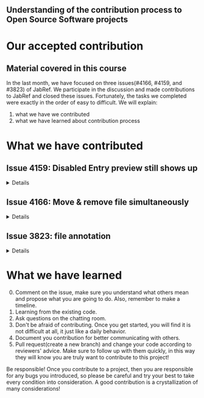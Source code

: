 ## Understanding of the contribution process to Open Source Software projects

# Our accepted contribution

## Material covered in this course

In the last month, we have focused on three issues(#4166, #4159, and #3823) of JabRef. We participate in the discussion and made contributions to JabRef and closed these issues. Fortunately, the tasks we completed were exactly in the order of easy to difficult. We will explain:

1. what we have we contributed
2. what we have learned about contribution process

# What we have contributed

## Issue 4159: Disabled Entry preview still shows up

<details>

When the "View -> Toggle entry preview" is selected, the entry preview in the bottom shows properly. If We deselect the "View -> Toggle entry preview", the entry preview in the bottom will disappear. However, when We select another entry, the bug comes out. The entry preview shows when "View -> Toggle entry preview" is not selected.

![](https://raw.githubusercontent.com/upupming/paste/master/img/20180710115259.png)
<img src="https://raw.githubusercontent.com/upupming/paste/master/img/20180710115712.png"/>
<img src="https://raw.githubusercontent.com/upupming/paste/master/img/Selection_006.png"/>

This issue is opened by @mcspritz and found on JabRef 4.3.1, Linux 4.14.48-2-manjaro amd64, Java 1.8.0_172. In the beginning, we test it on JabRef 4.3.1 and reproduced it. We also found another problem that on Windows once the option is deselected, the preview will not show anymore no matter the option is selected or not in the further. Finally, we knew it's actually minimized at the bottom and the window is still there! 

After reading the contribution guide, we begin to test the latest build at http://builds.jabref.org/master/ , we found that the UI has changed a lot and the issue does not exist at all!

![selection_007](https://user-images.githubusercontent.com/24741764/42815066-d3fe836a-89f8-11e8-9459-a242367d10dd.png)

We tested on 9b2fedc-"Adapt test to https" (the branch point of master branch and v4.x branch), the bug exists there. This bug disappeared after the three commits following the branch point of the master and v4.x branch. This is because a989aa4-"merge from maintable-beta branch" changed the GUI a lot.

<img src="https://raw.githubusercontent.com/upupming/paste/master/img/20180808212611.png"/>
<img src="https://raw.githubusercontent.com/upupming/paste/master/img/20180808212427.png"/>


At first, we don't know the branches and versions of JabRef very much. So we ask a question on gitter:

<img src="https://raw.githubusercontent.com/upupming/paste/master/img/20180808211629.png"/>


So now that the issue is fixed in the developing builds, we don't need to do anything. We just report on the issue and then JabRef administrator closed this issue.
</details>

## Issue 4166: Move & remove file simultaneously

<details>

There is a rename option and a move file to default directory option in the right-click menu of file item.

<img src="https://raw.githubusercontent.com/upupming/paste/master/img/20180808214628.png"/>

So our purpose is to simplify the process of this two operation. We tried to add a "move and rename" option on the right click menu.

We just reused the existed method and integrated the two methods into a new one method and add it to the event listener.

```java
public void moveToDefaultDirectoryAndRename() {
    moveToDefaultDirectory();
    rename();
}
```

```java
renameAndMoveFile.setOnAction(event -> linkedFile.moveToDefaultDirectoryAndRename());
```

Although it works like a charm, the member of JabRef project made another optimization: they remove the confirm dialog because user always wants to agree the two operations simultaneously.

</details>

## Issue 3823: file annotation

<details>

@anssal suggested that the redundant hyphens and line-breaks came from PDF files in the marking content should be removed. He also suggests the font size and margin should be refined.

After discussion, we thought if the line breaks are for another paragraph, for example:

![image](https://user-images.githubusercontent.com/24741764/43352436-fa0d1020-9255-11e8-9fef-6e27e24834d7.png)

![image](https://user-images.githubusercontent.com/24741764/43352432-e4795638-9255-11e8-88f3-7eec9584d6de.png)

Line break at Location 1 should be deleted, but that at location 2 should be reserved.

We tried to find a solution to judge if the line break should be removed. After reading the code of the JabRef, we found two classes used to remove hyphens and line-breaks and generate the bibtex key (and file name). We just reused the logic and changed them for our usage. We used regular expression `(?<![.|:])%n` for wisely judging a line-break should be removed or not -- We removed all new lines which don't have preceded `.` or `:` because we think `.` or `:` is often used to start a new paragraph.

Actually, the existed logic helped us a lot, but @tobiasdiez said that we should not change the existed logic because they have their own usefulness. So finally we kept the two classes untouched and adapted the new pattern only in our marking content.

Beside this, we also wrapped the summary content for the better margin between page/date notation and fixed the tooltip width and font size.

**Before**
<img src="https://user-images.githubusercontent.com/24741764/43352522-4e817424-9257-11e8-865a-a188d2f31cc9.gif">

**Margin fixed**
<img src="https://raw.githubusercontent.com/upupming/paste/master/img/20180803091540.png"/>

**Tooltip fixed**
<img src="https://raw.githubusercontent.com/upupming/paste/master/img/20180803092209.png"/>

Finally, we added JUnit test for our own hyphens and line-breaks remover, this is our test case:

**Before removing**
```
This is paragraph 1.
This is paragr-
aph 2, and it crosses
several lines,
now you can see next paragraph:
This is paragraph%n3.
```

**After removed**
```
This is paragraph 1.
This is paragraph 2, and it crosses several lines, now you can see next paragraph:
This is paragraph 3.
```

</details>

# What we have learned

0. Comment on the issue, make sure you understand what others mean and propose what you are going to do. Also, remember to make a timeline.
1. Learning from the existing code.
2. Ask questions on the chatting room.
3. Don't be afraid of contributing. Once you get started, you will find it is not difficult at all, it just like a daily behavior.
4. Document you contribution for better communicating with others.
5. Pull request(create a new branch) and change your code according to reviewers' advice. Make sure to follow up with them quickly, in this way they will know you are truly want to contribute to this project!

Be responsible! Once you contribute to a project, then you are responsible for any bugs you introduced, so please be careful and try your best to take every condition into consideration. A good contribution is a crystallization of many considerations!